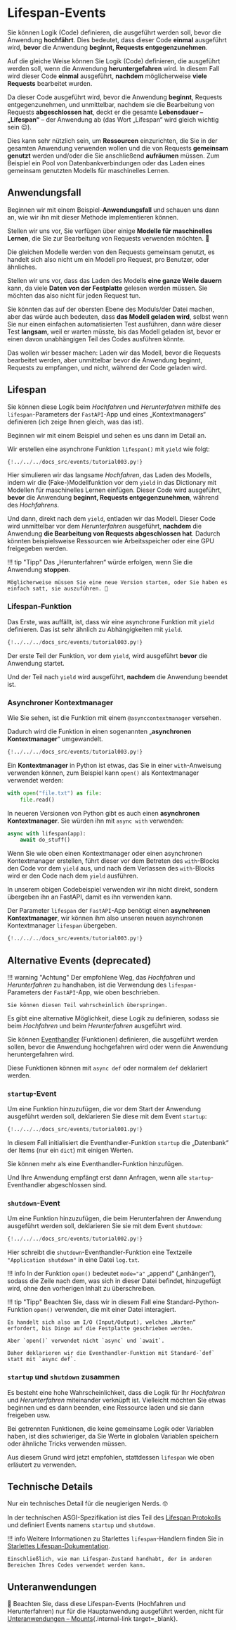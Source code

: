 # Lifespan-Events

Sie können Logik (Code) definieren, die ausgeführt werden soll, bevor die Anwendung **hochfährt**. Dies bedeutet, dass dieser Code **einmal** ausgeführt wird, **bevor** die Anwendung **beginnt, Requests entgegenzunehmen**.

Auf die gleiche Weise können Sie Logik (Code) definieren, die ausgeführt werden soll, wenn die Anwendung **heruntergefahren** wird. In diesem Fall wird dieser Code **einmal** ausgeführt, **nachdem** möglicherweise **viele Requests** bearbeitet wurden.

Da dieser Code ausgeführt wird, bevor die Anwendung **beginnt**, Requests entgegenzunehmen, und unmittelbar, nachdem sie die Bearbeitung von Requests **abgeschlossen hat**, deckt er die gesamte **Lebensdauer – „Lifespan“** – der Anwendung ab (das Wort „Lifespan“ wird gleich wichtig sein 😉).

Dies kann sehr nützlich sein, um **Ressourcen** einzurichten, die Sie in der gesamten Anwendung verwenden wollen und die von Requests **gemeinsam genutzt** werden und/oder die Sie anschließend **aufräumen** müssen. Zum Beispiel ein Pool von Datenbankverbindungen oder das Laden eines gemeinsam genutzten Modells für maschinelles Lernen.

## Anwendungsfall

Beginnen wir mit einem Beispiel-**Anwendungsfall** und schauen uns dann an, wie wir ihn mit dieser Methode implementieren können.

Stellen wir uns vor, Sie verfügen über einige **Modelle für maschinelles Lernen**, die Sie zur Bearbeitung von Requests verwenden möchten. 🤖

Die gleichen Modelle werden von den Requests gemeinsam genutzt, es handelt sich also nicht um ein Modell pro Request, pro Benutzer, oder ähnliches.

Stellen wir uns vor, dass das Laden des Modells **eine ganze Weile dauern** kann, da viele **Daten von der Festplatte** gelesen werden müssen. Sie möchten das also nicht für jeden Request tun.

Sie könnten das auf der obersten Ebene des Moduls/der Datei machen, aber das würde auch bedeuten, dass **das Modell geladen wird**, selbst wenn Sie nur einen einfachen automatisierten Test ausführen, dann wäre dieser Test **langsam**, weil er warten müsste, bis das Modell geladen ist, bevor er einen davon unabhängigen Teil des Codes ausführen könnte.

Das wollen wir besser machen: Laden wir das Modell, bevor die Requests bearbeitet werden, aber unmittelbar bevor die Anwendung beginnt, Requests zu empfangen, und nicht, während der Code geladen wird.

## Lifespan

Sie können diese Logik beim *Hochfahren* und *Herunterfahren* mithilfe des `lifespan`-Parameters der `FastAPI`-App und eines „Kontextmanagers“ definieren (ich zeige Ihnen gleich, was das ist).

Beginnen wir mit einem Beispiel und sehen es uns dann im Detail an.

Wir erstellen eine asynchrone Funktion `lifespan()` mit `yield` wie folgt:

```Python hl_lines="16  19"
{!../../../docs_src/events/tutorial003.py!}
```

Hier simulieren wir das langsame *Hochfahren*, das Laden des Modells, indem wir die (Fake-)Modellfunktion vor dem `yield` in das Dictionary mit Modellen für maschinelles Lernen einfügen. Dieser Code wird ausgeführt, **bevor** die Anwendung **beginnt, Requests entgegenzunehmen**, während des *Hochfahrens*.

Und dann, direkt nach dem `yield`, entladen wir das Modell. Dieser Code wird unmittelbar vor dem *Herunterfahren* ausgeführt, **nachdem** die Anwendung **die Bearbeitung von Requests abgeschlossen hat**. Dadurch könnten beispielsweise Ressourcen wie Arbeitsspeicher oder eine GPU freigegeben werden.

!!! tip "Tipp"
    Das „Herunterfahren“ würde erfolgen, wenn Sie die Anwendung **stoppen**.

    Möglicherweise müssen Sie eine neue Version starten, oder Sie haben es einfach satt, sie auszuführen. 🤷

### Lifespan-Funktion

Das Erste, was auffällt, ist, dass wir eine asynchrone Funktion mit `yield` definieren. Das ist sehr ähnlich zu Abhängigkeiten mit `yield`.

```Python hl_lines="14-19"
{!../../../docs_src/events/tutorial003.py!}
```

Der erste Teil der Funktion, vor dem `yield`, wird ausgeführt **bevor** die Anwendung startet.

Und der Teil nach `yield` wird ausgeführt, **nachdem** die Anwendung beendet ist.

### Asynchroner Kontextmanager

Wie Sie sehen, ist die Funktion mit einem `@asynccontextmanager` versehen.

Dadurch wird die Funktion in einen sogenannten „**asynchronen Kontextmanager**“ umgewandelt.

```Python hl_lines="1  13"
{!../../../docs_src/events/tutorial003.py!}
```

Ein **Kontextmanager** in Python ist etwas, das Sie in einer `with`-Anweisung verwenden können, zum Beispiel kann `open()` als Kontextmanager verwendet werden:

```Python
with open("file.txt") as file:
    file.read()
```

In neueren Versionen von Python gibt es auch einen **asynchronen Kontextmanager**. Sie würden ihn mit `async with` verwenden:

```Python
async with lifespan(app):
    await do_stuff()
```

Wenn Sie wie oben einen Kontextmanager oder einen asynchronen Kontextmanager erstellen, führt dieser vor dem Betreten des `with`-Blocks den Code vor dem `yield` aus, und nach dem Verlassen des `with`-Blocks wird er den Code nach dem `yield` ausführen.

In unserem obigen Codebeispiel verwenden wir ihn nicht direkt, sondern übergeben ihn an FastAPI, damit es ihn verwenden kann.

Der Parameter `lifespan` der `FastAPI`-App benötigt einen **asynchronen Kontextmanager**, wir können ihm also unseren neuen asynchronen Kontextmanager `lifespan` übergeben.

```Python hl_lines="22"
{!../../../docs_src/events/tutorial003.py!}
```

## Alternative Events (deprecated)

!!! warning "Achtung"
    Der empfohlene Weg, das *Hochfahren* und *Herunterfahren* zu handhaben, ist die Verwendung des `lifespan`-Parameters der `FastAPI`-App, wie oben beschrieben.

    Sie können diesen Teil wahrscheinlich überspringen.

Es gibt eine alternative Möglichkeit, diese Logik zu definieren, sodass sie beim *Hochfahren* und beim *Herunterfahren* ausgeführt wird.

Sie können <abbr title="Eventhandler – Ereignisbehandler: Funktion, die bei jedem Eintreten eines bestimmten Ereignisses ausgeführt wird">Eventhandler</abbr> (Funktionen) definieren, die ausgeführt werden sollen, bevor die Anwendung hochgefahren wird oder wenn die Anwendung heruntergefahren wird.

Diese Funktionen können mit `async def` oder normalem `def` deklariert werden.

### `startup`-Event

Um eine Funktion hinzuzufügen, die vor dem Start der Anwendung ausgeführt werden soll, deklarieren Sie diese mit dem Event `startup`:

```Python hl_lines="8"
{!../../../docs_src/events/tutorial001.py!}
```

In diesem Fall initialisiert die Eventhandler-Funktion `startup` die „Datenbank“ der Items (nur ein `dict`) mit einigen Werten.

Sie können mehr als eine Eventhandler-Funktion hinzufügen.

Und Ihre Anwendung empfängt erst dann Anfragen, wenn alle `startup`-Eventhandler abgeschlossen sind.

### `shutdown`-Event

Um eine Funktion hinzuzufügen, die beim Herunterfahren der Anwendung ausgeführt werden soll, deklarieren Sie sie mit dem Event `shutdown`:

```Python hl_lines="6"
{!../../../docs_src/events/tutorial002.py!}
```

Hier schreibt die `shutdown`-Eventhandler-Funktion eine Textzeile `"Application shutdown"` in eine Datei `log.txt`.

!!! info
    In der Funktion `open()` bedeutet `mode="a"` „append“ („anhängen“), sodass die Zeile nach dem, was sich in dieser Datei befindet, hinzugefügt wird, ohne den vorherigen Inhalt zu überschreiben.

!!! tip "Tipp"
    Beachten Sie, dass wir in diesem Fall eine Standard-Python-Funktion `open()` verwenden, die mit einer Datei interagiert.

    Es handelt sich also um I/O (Input/Output), welches „Warten“ erfordert, bis Dinge auf die Festplatte geschrieben werden.

    Aber `open()` verwendet nicht `async` und `await`.

    Daher deklarieren wir die Eventhandler-Funktion mit Standard-`def` statt mit `async def`.

### `startup` und `shutdown` zusammen

Es besteht eine hohe Wahrscheinlichkeit, dass die Logik für Ihr *Hochfahren* und *Herunterfahren* miteinander verknüpft ist. Vielleicht möchten Sie etwas beginnen und es dann beenden, eine Ressource laden und sie dann freigeben usw.

Bei getrennten Funktionen, die keine gemeinsame Logik oder Variablen haben, ist dies schwieriger, da Sie Werte in globalen Variablen speichern oder ähnliche Tricks verwenden müssen.

Aus diesem Grund wird jetzt empfohlen, stattdessen `lifespan` wie oben erläutert zu verwenden.

## Technische Details

Nur ein technisches Detail für die neugierigen Nerds. 🤓

In der technischen ASGI-Spezifikation ist dies Teil des <a href="https://asgi.readthedocs.io/en/latest/specs/lifespan.html" class="external-link" target="_blank">Lifespan Protokolls</a> und definiert Events namens `startup` und `shutdown`.

!!! info
    Weitere Informationen zu Starlettes `lifespan`-Handlern finden Sie in <a href="https://www.starlette.io/lifespan/" class="external-link" target="_blank">Starlettes Lifespan-Dokumentation</a>.

    Einschließlich, wie man Lifespan-Zustand handhabt, der in anderen Bereichen Ihres Codes verwendet werden kann.

## Unteranwendungen

🚨 Beachten Sie, dass diese Lifespan-Events (Hochfahren und Herunterfahren) nur für die Hauptanwendung ausgeführt werden, nicht für [Unteranwendungen – Mounts](sub-applications.md){.internal-link target=_blank}.
